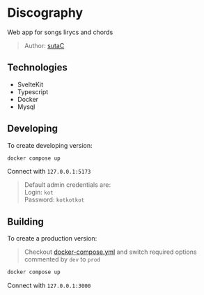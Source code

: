 # Discography

Web app for songs lirycs and chords

> Author: [sutaC](https://github.com/sutaC)

## Technologies

- SvelteKit
- Typescript
- Docker
- Mysql

## Developing

To create developing version:

```bash
docker compose up
```

Connect with `127.0.0.1:5173`

> Default admin credentials are:\
> Login: `kot`\
> Password: `kotkotkot`

## Building

To create a production version:

> Checkout [docker-compose.yml](./docker-compose.yml) and switch required options commented by `dev` to `prod`

```bash
docker compose up
```

Connect with `127.0.0.1:3000`

